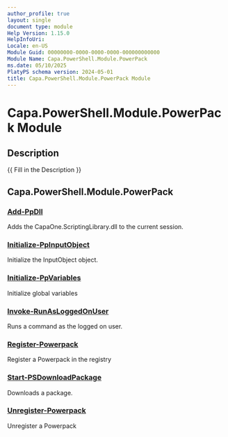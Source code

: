 ```yaml
---
author_profile: true
layout: single
document type: module
Help Version: 1.15.0
HelpInfoUri: 
Locale: en-US
Module Guid: 00000000-0000-0000-0000-000000000000
Module Name: Capa.PowerShell.Module.PowerPack
ms.date: 05/10/2025
PlatyPS schema version: 2024-05-01
title: Capa.PowerShell.Module.PowerPack Module
---
```


# Capa.PowerShell.Module.PowerPack Module

## Description

{{ Fill in the Description }}

## Capa.PowerShell.Module.PowerPack

### [Add-PpDll](Add-PpDll.md)

Adds the CapaOne.ScriptingLibrary.dll to the current session.

### [Initialize-PpInputObject](Initialize-PpInputObject.md)

Initialize the InputObject object.

### [Initialize-PpVariables](Initialize-PpVariables.md)

Initialize global variables

### [Invoke-RunAsLoggedOnUser](Invoke-RunAsLoggedOnUser.md)

Runs a command as the logged on user.

### [Register-Powerpack](Register-Powerpack.md)

Register a Powerpack in the registry

### [Start-PSDownloadPackage](Start-PSDownloadPackage.md)

Downloads a package.

### [Unregister-Powerpack](Unregister-Powerpack.md)

Unregister a Powerpack

